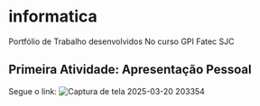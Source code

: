 # informatica
Portfólio de Trabalho desenvolvidos No curso GPI Fatec SJC
## Primeira Atividade: Apresentação Pessoal
Segue o link: 
![Captura de tela 2025-03-20 203354](https://github.com/user-attachments/assets/c488a7bd-ac2e-44f0-9479-f4ba0ecc559d)
